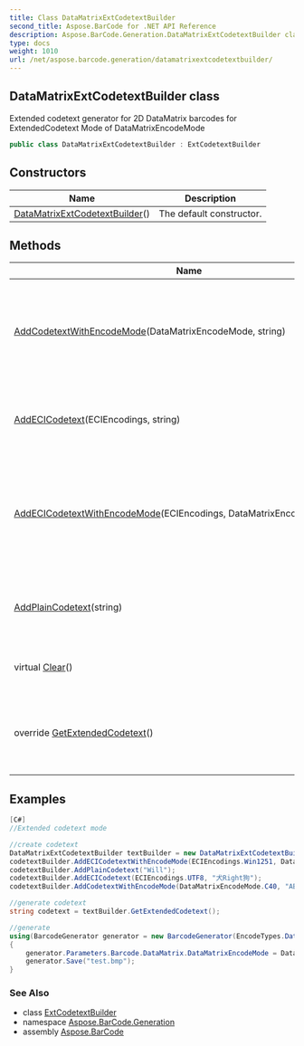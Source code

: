 ```yaml
---
title: Class DataMatrixExtCodetextBuilder
second_title: Aspose.BarCode for .NET API Reference
description: Aspose.BarCode.Generation.DataMatrixExtCodetextBuilder class. Extended codetext generator for 2D DataMatrix barcodes for ExtendedCodetext Mode of DataMatrixEncodeMode
type: docs
weight: 1010
url: /net/aspose.barcode.generation/datamatrixextcodetextbuilder/
---
```

## DataMatrixExtCodetextBuilder class

Extended codetext generator for 2D DataMatrix barcodes for ExtendedCodetext Mode of DataMatrixEncodeMode

```csharp
public class DataMatrixExtCodetextBuilder : ExtCodetextBuilder
```

## Constructors

| Name | Description |
| --- | --- |
| [DataMatrixExtCodetextBuilder](datamatrixextcodetextbuilder/)() | The default constructor. |

## Methods

| Name | Description |
| --- | --- |
| [AddCodetextWithEncodeMode](../../aspose.barcode.generation/datamatrixextcodetextbuilder/addcodetextwithencodemode/)(DataMatrixEncodeMode, string) | Adds codetext with defined encode mode to the extended codetext items |
| [AddECICodetext](../../aspose.barcode.generation/extcodetextbuilder/addecicodetext/)(ECIEncodings, string) | Adds codetext with Extended Channel Identifier |
| [AddECICodetextWithEncodeMode](../../aspose.barcode.generation/datamatrixextcodetextbuilder/addecicodetextwithencodemode/)(ECIEncodings, DataMatrixEncodeMode, string) | Adds codetext with Extended Channel Identifier with defined encode mode |
| [AddPlainCodetext](../../aspose.barcode.generation/extcodetextbuilder/addplaincodetext/)(string) | Adds plain codetext to the extended codetext items |
| virtual [Clear](../../aspose.barcode.generation/extcodetextbuilder/clear/)() | Clears extended codetext items |
| override [GetExtendedCodetext](../../aspose.barcode.generation/datamatrixextcodetextbuilder/getextendedcodetext/)() | Generates Extended codetext from the extended codetext list. |

## Examples

```csharp
[C#]
//Extended codetext mode

//create codetext
DataMatrixExtCodetextBuilder textBuilder = new DataMatrixExtCodetextBuilder();
codetextBuilder.AddECICodetextWithEncodeMode(ECIEncodings.Win1251, DataMatrixEncodeMode.Bytes, "World");
codetextBuilder.AddPlainCodetext("Will");
codetextBuilder.AddECICodetext(ECIEncodings.UTF8, "犬Right狗");
codetextBuilder.AddCodetextWithEncodeMode(DataMatrixEncodeMode.C40, "ABCDE");

//generate codetext
string codetext = textBuilder.GetExtendedCodetext();    

//generate
using(BarcodeGenerator generator = new BarcodeGenerator(EncodeTypes.DataMatrix, codetext))
{
    generator.Parameters.Barcode.DataMatrix.DataMatrixEncodeMode = DataMatrixEncodeMode.ExtendedCodetext;
	generator.Save("test.bmp");
}
```

### See Also

* class [ExtCodetextBuilder](../extcodetextbuilder/)
* namespace [Aspose.BarCode.Generation](../../aspose.barcode.generation/)
* assembly [Aspose.BarCode](../../)


